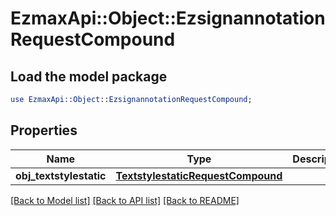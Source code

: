 # EzmaxApi::Object::EzsignannotationRequestCompound

## Load the model package
```perl
use EzmaxApi::Object::EzsignannotationRequestCompound;
```

## Properties
Name | Type | Description | Notes
------------ | ------------- | ------------- | -------------
**obj_textstylestatic** | [**TextstylestaticRequestCompound**](TextstylestaticRequestCompound.md) |  | [optional] 

[[Back to Model list]](../README.md#documentation-for-models) [[Back to API list]](../README.md#documentation-for-api-endpoints) [[Back to README]](../README.md)


